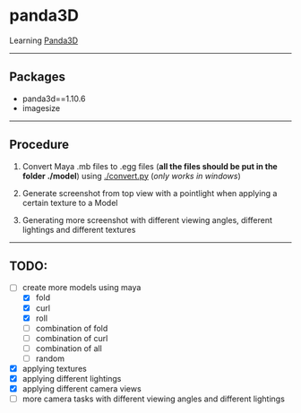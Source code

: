 # panda3D

Learning [Panda3D](https://docs.panda3d.org/1.10/python/index)

---

## Packages

* panda3d==1.10.6
* imagesize

---

## Procedure
 
1. Convert Maya .mb files to .egg files (**all the files should be put in the folder ./model**) using [./convert.py](./convert.py) (*only works in windows*)

2. Generate screenshot from top view with a pointlight when applying a certain texture to a Model

3. Generating more screenshot with different viewing angles, different lightings and different textures

---

## TODO: 
- [ ] create more models using maya
    - [x] fold
    - [x] curl
    - [x] roll
    - [ ] combination of fold
    - [ ] combination of curl
    - [ ] combination of all
    - [ ] random
- [x] applying textures
- [x] applying different lightings
- [x] applying different camera views
- [ ] more camera tasks with different viewing angles and different lightings
